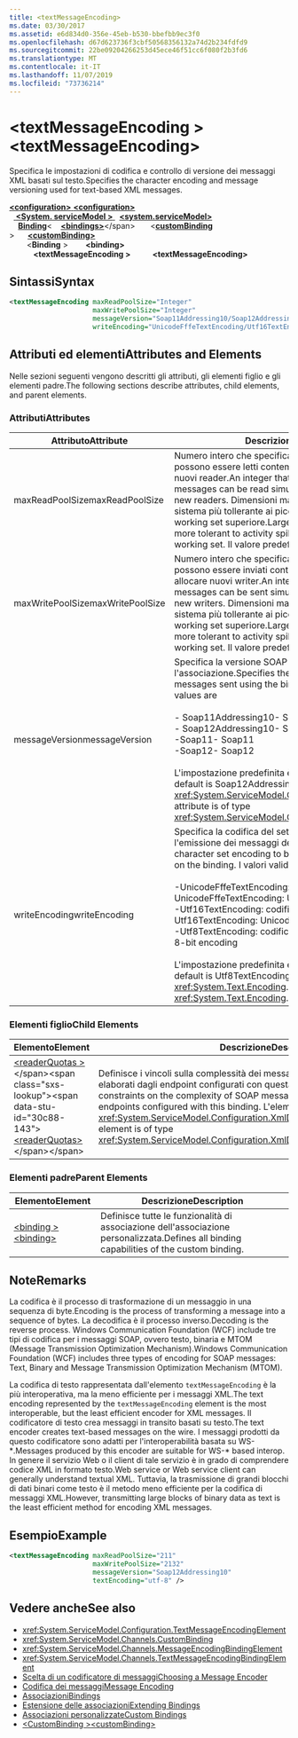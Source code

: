 ```yaml
---
title: <textMessageEncoding>
ms.date: 03/30/2017
ms.assetid: e6d834d0-356e-45eb-b530-bbefbb9ec3f0
ms.openlocfilehash: d67d623736f3cbf50568356132a74d2b234fdfd9
ms.sourcegitcommit: 22be09204266253d45ece46f51cc6f080f2b3fd6
ms.translationtype: MT
ms.contentlocale: it-IT
ms.lasthandoff: 11/07/2019
ms.locfileid: "73736214"
---
```

# <a name="textmessageencoding"></a><span data-ttu-id="30c88-101">\<textMessageEncoding ></span><span class="sxs-lookup"><span data-stu-id="30c88-101">\<textMessageEncoding></span></span>
<span data-ttu-id="30c88-102">Specifica le impostazioni di codifica e controllo di versione dei messaggi XML basati sul testo.</span><span class="sxs-lookup"><span data-stu-id="30c88-102">Specifies the character encoding and message versioning used for text-based XML messages.</span></span>  
  
<span data-ttu-id="30c88-103">[ **\<configuration>** ](../configuration-element.md)</span><span class="sxs-lookup"><span data-stu-id="30c88-103">[**\<configuration>**](../configuration-element.md)</span></span>\
<span data-ttu-id="30c88-104">&nbsp;&nbsp;[ **\<System. serviceModel >** ](system-servicemodel.md)</span><span class="sxs-lookup"><span data-stu-id="30c88-104">&nbsp;&nbsp;[**\<system.serviceModel>**](system-servicemodel.md)</span></span>\
<span data-ttu-id="30c88-105">&nbsp;&nbsp;&nbsp;&nbsp;[**Binding**](bindings.md)\<</span><span class="sxs-lookup"><span data-stu-id="30c88-105">&nbsp;&nbsp;&nbsp;&nbsp;[**\<bindings>**](bindings.md)\</span></span>
<span data-ttu-id="30c88-106">&nbsp;&nbsp;&nbsp;&nbsp;&nbsp;&nbsp;\<[**customBinding**](custombinding.md) ></span><span class="sxs-lookup"><span data-stu-id="30c88-106">&nbsp;&nbsp;&nbsp;&nbsp;&nbsp;&nbsp;[**\<customBinding>**](custombinding.md)</span></span>\
<span data-ttu-id="30c88-107">&nbsp;&nbsp;&nbsp;&nbsp;&nbsp;&nbsp;&nbsp;&nbsp;\<**Binding** ></span><span class="sxs-lookup"><span data-stu-id="30c88-107">&nbsp;&nbsp;&nbsp;&nbsp;&nbsp;&nbsp;&nbsp;&nbsp;**\<binding>**</span></span>\
<span data-ttu-id="30c88-108">&nbsp;&nbsp;&nbsp;&nbsp;&nbsp;&nbsp;&nbsp;&nbsp;&nbsp;&nbsp; **\<textMessageEncoding >**</span><span class="sxs-lookup"><span data-stu-id="30c88-108">&nbsp;&nbsp;&nbsp;&nbsp;&nbsp;&nbsp;&nbsp;&nbsp;&nbsp;&nbsp;**\<textMessageEncoding>**</span></span>  
  
## <a name="syntax"></a><span data-ttu-id="30c88-109">Sintassi</span><span class="sxs-lookup"><span data-stu-id="30c88-109">Syntax</span></span>  
  
```xml  
<textMessageEncoding maxReadPoolSize="Integer"
                     maxWritePoolSize="Integer"
                     messageVersion="Soap11Addressing10/Soap12Addressing10"
                     writeEncoding="UnicodeFffeTextEncoding/Utf16TextEncoding/Utf8TextEncoding" />
```  
  
## <a name="attributes-and-elements"></a><span data-ttu-id="30c88-110">Attributi ed elementi</span><span class="sxs-lookup"><span data-stu-id="30c88-110">Attributes and Elements</span></span>  
 <span data-ttu-id="30c88-111">Nelle sezioni seguenti vengono descritti gli attributi, gli elementi figlio e gli elementi padre.</span><span class="sxs-lookup"><span data-stu-id="30c88-111">The following sections describe attributes, child elements, and parent elements.</span></span>  
  
### <a name="attributes"></a><span data-ttu-id="30c88-112">Attributi</span><span class="sxs-lookup"><span data-stu-id="30c88-112">Attributes</span></span>  
  
|<span data-ttu-id="30c88-113">Attributo</span><span class="sxs-lookup"><span data-stu-id="30c88-113">Attribute</span></span>|<span data-ttu-id="30c88-114">Descrizione</span><span class="sxs-lookup"><span data-stu-id="30c88-114">Description</span></span>|  
|---------------|-----------------|  
|<span data-ttu-id="30c88-115">maxReadPoolSize</span><span class="sxs-lookup"><span data-stu-id="30c88-115">maxReadPoolSize</span></span>|<span data-ttu-id="30c88-116">Numero intero che specifica il numero di messaggi che possono essere letti contemporaneamente senza allocare nuovi reader.</span><span class="sxs-lookup"><span data-stu-id="30c88-116">An integer that specifies how many messages can be read simultaneously without allocating new readers.</span></span> <span data-ttu-id="30c88-117">Dimensioni maggiori del pool rendono il sistema più tollerante ai picchi di attività al costo di un working set superiore.</span><span class="sxs-lookup"><span data-stu-id="30c88-117">Larger pool sizes make the system more tolerant to activity spikes at the cost of a larger working set.</span></span> <span data-ttu-id="30c88-118">Il valore predefinito è 64.</span><span class="sxs-lookup"><span data-stu-id="30c88-118">The default is 64.</span></span>|  
|<span data-ttu-id="30c88-119">maxWritePoolSize</span><span class="sxs-lookup"><span data-stu-id="30c88-119">maxWritePoolSize</span></span>|<span data-ttu-id="30c88-120">Numero intero che specifica il numero di messaggi che possono essere inviati contemporaneamente senza allocare nuovi writer.</span><span class="sxs-lookup"><span data-stu-id="30c88-120">An integer that specifies how many messages can be sent simultaneously without allocating new writers.</span></span> <span data-ttu-id="30c88-121">Dimensioni maggiori del pool rendono il sistema più tollerante ai picchi di attività al costo di un working set superiore.</span><span class="sxs-lookup"><span data-stu-id="30c88-121">Larger pool sizes make the system more tolerant to activity spikes at the cost of a larger working set.</span></span> <span data-ttu-id="30c88-122">Il valore predefinito è 16.</span><span class="sxs-lookup"><span data-stu-id="30c88-122">The default is 16.</span></span>|  
|<span data-ttu-id="30c88-123">messageVersion</span><span class="sxs-lookup"><span data-stu-id="30c88-123">messageVersion</span></span>|<span data-ttu-id="30c88-124">Specifica la versione SOAP dei messaggi inviati usando l'associazione.</span><span class="sxs-lookup"><span data-stu-id="30c88-124">Specifies the SOAP version of the messages sent using the binding.</span></span> <span data-ttu-id="30c88-125">I valori validi sono:</span><span class="sxs-lookup"><span data-stu-id="30c88-125">Valid values are</span></span><br /><br /> <span data-ttu-id="30c88-126">- Soap11Addressing10</span><span class="sxs-lookup"><span data-stu-id="30c88-126">-   Soap11Addressing10</span></span><br /><span data-ttu-id="30c88-127">- Soap12Addressing10</span><span class="sxs-lookup"><span data-stu-id="30c88-127">-   Soap12Addressing10</span></span><br /><span data-ttu-id="30c88-128">-Soap11</span><span class="sxs-lookup"><span data-stu-id="30c88-128">-   Soap11</span></span><br /><span data-ttu-id="30c88-129">-Soap12</span><span class="sxs-lookup"><span data-stu-id="30c88-129">-  Soap12</span></span><br /><br /><span data-ttu-id="30c88-130">L'impostazione predefinita è Soap12Addressing10.</span><span class="sxs-lookup"><span data-stu-id="30c88-130">The default is Soap12Addressing10.</span></span> <span data-ttu-id="30c88-131">L'attributo è di tipo <xref:System.ServiceModel.Channels.MessageVersion>.</span><span class="sxs-lookup"><span data-stu-id="30c88-131">This attribute is of type <xref:System.ServiceModel.Channels.MessageVersion>.</span></span>|  
|<span data-ttu-id="30c88-132">writeEncoding</span><span class="sxs-lookup"><span data-stu-id="30c88-132">writeEncoding</span></span>|<span data-ttu-id="30c88-133">Specifica la codifica del set di caratteri da usare per l'emissione dei messaggi dell'associazione.</span><span class="sxs-lookup"><span data-stu-id="30c88-133">Specifies the character set encoding to be used for emitting messages on the binding.</span></span> <span data-ttu-id="30c88-134">I valori validi sono:</span><span class="sxs-lookup"><span data-stu-id="30c88-134">Valid values are</span></span><br /><br /> <span data-ttu-id="30c88-135">-UnicodeFffeTextEncoding: codifica Unicode BigEndian</span><span class="sxs-lookup"><span data-stu-id="30c88-135">-   UnicodeFffeTextEncoding: Unicode BigEndian encoding</span></span><br /><span data-ttu-id="30c88-136">-Utf16TextEncoding: codifica Unicode</span><span class="sxs-lookup"><span data-stu-id="30c88-136">-   Utf16TextEncoding: Unicode encoding</span></span><br /><span data-ttu-id="30c88-137">-Utf8TextEncoding: codifica a 8 bit</span><span class="sxs-lookup"><span data-stu-id="30c88-137">-   Utf8TextEncoding: 8-bit encoding</span></span><br /><br /> <span data-ttu-id="30c88-138">L'impostazione predefinita è Utf8TextEncoding.</span><span class="sxs-lookup"><span data-stu-id="30c88-138">The default is Utf8TextEncoding.</span></span> <span data-ttu-id="30c88-139">L'attributo è di tipo <xref:System.Text.Encoding>.</span><span class="sxs-lookup"><span data-stu-id="30c88-139">This attribute is of type <xref:System.Text.Encoding>.</span></span>|  
  
### <a name="child-elements"></a><span data-ttu-id="30c88-140">Elementi figlio</span><span class="sxs-lookup"><span data-stu-id="30c88-140">Child Elements</span></span>  
  
|<span data-ttu-id="30c88-141">Elemento</span><span class="sxs-lookup"><span data-stu-id="30c88-141">Element</span></span>|<span data-ttu-id="30c88-142">Descrizione</span><span class="sxs-lookup"><span data-stu-id="30c88-142">Description</span></span>|  
|-------------|-----------------|  
|<span data-ttu-id="30c88-143">[\<readerQuotas >](https://docs.microsoft.com/previous-versions/dotnet/netframework-4.0/ms731325(v=vs.100))</span><span class="sxs-lookup"><span data-stu-id="30c88-143">[\<readerQuotas>](https://docs.microsoft.com/previous-versions/dotnet/netframework-4.0/ms731325(v=vs.100))</span></span>|<span data-ttu-id="30c88-144">Definisce i vincoli sulla complessità dei messaggi SOAP che possono essere elaborati dagli endpoint configurati con questa associazione.</span><span class="sxs-lookup"><span data-stu-id="30c88-144">Defines the constraints on the complexity of SOAP messages that can be processed by endpoints configured with this binding.</span></span> <span data-ttu-id="30c88-145">L'elemento è di tipo <xref:System.ServiceModel.Configuration.XmlDictionaryReaderQuotasElement>.</span><span class="sxs-lookup"><span data-stu-id="30c88-145">This element is of type <xref:System.ServiceModel.Configuration.XmlDictionaryReaderQuotasElement>.</span></span>|  
  
### <a name="parent-elements"></a><span data-ttu-id="30c88-146">Elementi padre</span><span class="sxs-lookup"><span data-stu-id="30c88-146">Parent Elements</span></span>  
  
|<span data-ttu-id="30c88-147">Elemento</span><span class="sxs-lookup"><span data-stu-id="30c88-147">Element</span></span>|<span data-ttu-id="30c88-148">Descrizione</span><span class="sxs-lookup"><span data-stu-id="30c88-148">Description</span></span>|  
|-------------|-----------------|  
|[<span data-ttu-id="30c88-149">\<binding ></span><span class="sxs-lookup"><span data-stu-id="30c88-149">\<binding></span></span>](bindings.md)|<span data-ttu-id="30c88-150">Definisce tutte le funzionalità di associazione dell'associazione personalizzata.</span><span class="sxs-lookup"><span data-stu-id="30c88-150">Defines all binding capabilities of the custom binding.</span></span>|  
  
## <a name="remarks"></a><span data-ttu-id="30c88-151">Note</span><span class="sxs-lookup"><span data-stu-id="30c88-151">Remarks</span></span>  
 <span data-ttu-id="30c88-152">La codifica è il processo di trasformazione di un messaggio in una sequenza di byte.</span><span class="sxs-lookup"><span data-stu-id="30c88-152">Encoding is the process of transforming a message into a sequence of bytes.</span></span> <span data-ttu-id="30c88-153">La decodifica è il processo inverso.</span><span class="sxs-lookup"><span data-stu-id="30c88-153">Decoding is the reverse process.</span></span> <span data-ttu-id="30c88-154">Windows Communication Foundation (WCF) include tre tipi di codifica per i messaggi SOAP, ovvero testo, binaria e MTOM (Message Transmission Optimization Mechanism).</span><span class="sxs-lookup"><span data-stu-id="30c88-154">Windows Communication Foundation (WCF) includes three types of encoding for SOAP messages: Text, Binary and Message Transmission Optimization Mechanism (MTOM).</span></span>  
  
 <span data-ttu-id="30c88-155">La codifica di testo rappresentata dall'elemento `textMessageEncoding` è la più interoperativa, ma la meno efficiente per i messaggi XML.</span><span class="sxs-lookup"><span data-stu-id="30c88-155">The text encoding represented by the `textMessageEncoding` element is the most interoperable, but the least efficient encoder for XML messages.</span></span>  <span data-ttu-id="30c88-156">Il codificatore di testo crea messaggi in transito basati su testo.</span><span class="sxs-lookup"><span data-stu-id="30c88-156">The text encoder creates text-based messages on the wire.</span></span> <span data-ttu-id="30c88-157">I messaggi prodotti da questo codificatore sono adatti per l'interoperabilità basata su WS-\*.</span><span class="sxs-lookup"><span data-stu-id="30c88-157">Messages produced by this encoder are suitable for WS-\* based interop.</span></span> <span data-ttu-id="30c88-158">In genere il servizio Web o il client di tale servizio è in grado di comprendere codice XML in formato testo.</span><span class="sxs-lookup"><span data-stu-id="30c88-158">Web service or Web service client can generally understand textual XML.</span></span> <span data-ttu-id="30c88-159">Tuttavia, la trasmissione di grandi blocchi di dati binari come testo è il metodo meno efficiente per la codifica di messaggi XML.</span><span class="sxs-lookup"><span data-stu-id="30c88-159">However, transmitting large blocks of binary data as text is the least efficient method for encoding XML messages.</span></span>  
  
## <a name="example"></a><span data-ttu-id="30c88-160">Esempio</span><span class="sxs-lookup"><span data-stu-id="30c88-160">Example</span></span>  
  
```xml  
<textMessageEncoding maxReadPoolSize="211"
                     maxWritePoolSize="2132"
                     messageVersion="Soap12Addressing10"
                     textEncoding="utf-8" />
```  
  
## <a name="see-also"></a><span data-ttu-id="30c88-161">Vedere anche</span><span class="sxs-lookup"><span data-stu-id="30c88-161">See also</span></span>

- <xref:System.ServiceModel.Configuration.TextMessageEncodingElement>
- <xref:System.ServiceModel.Channels.CustomBinding>
- <xref:System.ServiceModel.Channels.MessageEncodingBindingElement>
- <xref:System.ServiceModel.Channels.TextMessageEncodingBindingElement>
- [<span data-ttu-id="30c88-162">Scelta di un codificatore di messaggi</span><span class="sxs-lookup"><span data-stu-id="30c88-162">Choosing a Message Encoder</span></span>](../../../wcf/feature-details/choosing-a-message-encoder.md)
- [<span data-ttu-id="30c88-163">Codifica dei messaggi</span><span class="sxs-lookup"><span data-stu-id="30c88-163">Message Encoding</span></span>](message-encoding.md)
- [<span data-ttu-id="30c88-164">Associazioni</span><span class="sxs-lookup"><span data-stu-id="30c88-164">Bindings</span></span>](../../../wcf/bindings.md)
- [<span data-ttu-id="30c88-165">Estensione delle associazioni</span><span class="sxs-lookup"><span data-stu-id="30c88-165">Extending Bindings</span></span>](../../../wcf/extending/extending-bindings.md)
- [<span data-ttu-id="30c88-166">Associazioni personalizzate</span><span class="sxs-lookup"><span data-stu-id="30c88-166">Custom Bindings</span></span>](../../../wcf/extending/custom-bindings.md)
- [<span data-ttu-id="30c88-167">\<CustomBinding ></span><span class="sxs-lookup"><span data-stu-id="30c88-167">\<customBinding></span></span>](custombinding.md)
